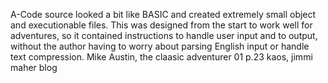   A-Code source looked a bit like BASIC and created extremely small object and executionable files. This was designed from the start to work well for adventures, so it contained instructions to handle user input and to output, without the author having to worry about parsing English input or handle text compression. Mike Austin, the claasic adventurer 01 p.23
  kaos, jimmi maher blog
